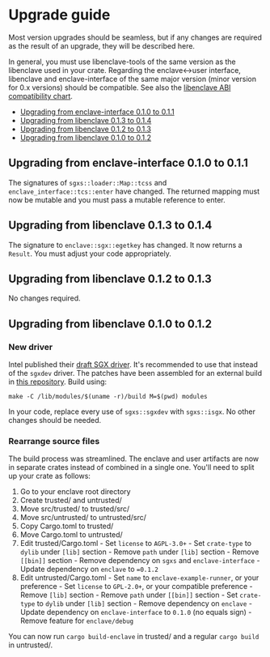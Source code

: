 # Upgrade guide

Most version upgrades should be seamless, but if any changes are required as
the result of an upgrade, they will be described here.

In general, you must use libenclave-tools of the same version as the libenclave
used in your crate. Regarding the enclave<->user interface, libenclave and
enclave-interface of the same major version (minor version for 0.x versions)
should be compatible. See also the [libenclave ABI compatibility
chart](LIBENCLAVE-ABI.md#abi-version-compatibility).

  * [Upgrading from enclave-interface 0.1.0 to 0.1.1](#upgrading-from-enclave-interface-010-to-011)
  * [Upgrading from libenclave 0.1.3 to 0.1.4](#upgrading-from-libenclave-012-to-013)
  * [Upgrading from libenclave 0.1.2 to 0.1.3](#upgrading-from-libenclave-012-to-013)
  * [Upgrading from libenclave 0.1.0 to 0.1.2](#upgrading-from-libenclave-010-to-012)

## Upgrading from enclave-interface 0.1.0 to 0.1.1

The signatures of `sgxs::loader::Map::tcss` and `enclave_interface::tcs::enter`
have changed. The returned mapping must now be mutable and you must pass a
mutable reference to enter.

## Upgrading from libenclave 0.1.3 to 0.1.4

The signature to `enclave::sgx::egetkey` has changed. It now returns a
`Result`. You must adjust your code appropriately.

## Upgrading from libenclave 0.1.2 to 0.1.3

No changes required.

## Upgrading from libenclave 0.1.0 to 0.1.2

### New driver

Intel published their [draft SGX
driver](http://lkml.iu.edu/hypermail/linux/kernel/1604.3/00954.html). It's
recommended to use that instead of the `sgxdev` driver. The patches have been
assembled for an external build in [this repository](../isgx). Build using:

```
make -C /lib/modules/$(uname -r)/build M=$(pwd) modules
```

In your code, replace every use of `sgxs::sgxdev` with `sgxs::isgx`. No other
changes should be needed.

### Rearrange source files

The build process was streamlined. The enclave and user artifacts are now in
separate crates instead of combined in a single one. You'll need to split up
your crate as follows:

  1. Go to your enclave root directory
  2. Create trusted/ and untrusted/
  3. Move src/trusted/ to trusted/src/
  4. Move src/untrusted/ to untrusted/src/
  5. Copy Cargo.toml to trusted/
  6. Move Cargo.toml to untrusted/
  7. Edit trusted/Cargo.toml
    - Set `license` to `AGPL-3.0+`
    - Set `crate-type` to `dylib` under `[lib]` section
    - Remove `path` under `[lib]` section
    - Remove `[[bin]]` section
    - Remove dependency on `sgxs` and `enclave-interface`
    - Update dependency on `enclave` to `=0.1.2`
  8. Edit untrusted/Cargo.toml
    - Set `name` to `enclave-example-runner`, or your preference
    - Set `license` to `GPL-2.0+`, or your compatible preference
    - Remove `[lib]` section
    - Remove `path` under `[[bin]]` section
    - Set `crate-type` to `dylib` under `[lib]` section
    - Remove dependency on `enclave`
    - Update dependency on `enclave-interface` to `0.1.0` (no equals sign)
    - Remove feature for `enclave/debug`

You can now run `cargo build-enclave` in trusted/ and a regular `cargo build`
in untrusted/.
